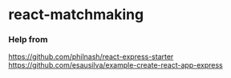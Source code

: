 # react-matchmaking


### Help from
https://github.com/philnash/react-express-starter
https://github.com/esausilva/example-create-react-app-express
